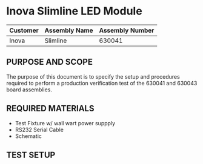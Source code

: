 # Inova Slimline LED Module

Customer | Assembly Name | Assembly Number
-------- | ------------- | ---------------
Inova | Slimline | 630041

## PURPOSE AND SCOPE
   The purpose of this document is to specify the setup and procedures required to perform a production verification test of the 630041 and 630043 board assemblies.
## REQUIRED MATERIALS
   - Test Fixture w/ wall wart power suppply
   - RS232 Serial Cable
   - Schematic
## TEST SETUP
